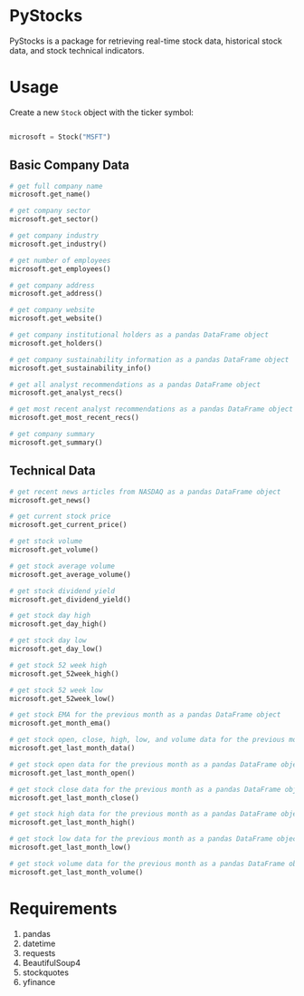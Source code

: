 # PyStocks
PyStocks is a package for retrieving real-time stock data, historical stock data, and stock technical indicators.

# Usage
Create a new `Stock` object with the ticker symbol:
```python

microsoft = Stock("MSFT")
```

## Basic Company Data
```python
# get full company name
microsoft.get_name()

# get company sector
microsoft.get_sector()

# get company industry
microsoft.get_industry()

# get number of employees
microsoft.get_employees()

# get company address
microsoft.get_address()

# get company website
microsoft.get_website()

# get company institutional holders as a pandas DataFrame object
microsoft.get_holders()

# get company sustainability information as a pandas DataFrame object
microsoft.get_sustainability_info()

# get all analyst recommendations as a pandas DataFrame object
microsoft.get_analyst_recs()

# get most recent analyst recommendations as a pandas DataFrame object
microsoft.get_most_recent_recs()

# get company summary
microsoft.get_summary()
```

## Technical Data
```python
# get recent news articles from NASDAQ as a pandas DataFrame object
microsoft.get_news()

# get current stock price
microsoft.get_current_price()

# get stock volume
microsoft.get_volume()

# get stock average volume
microsoft.get_average_volume()

# get stock dividend yield
microsoft.get_dividend_yield()

# get stock day high
microsoft.get_day_high()

# get stock day low
microsoft.get_day_low()

# get stock 52 week high
microsoft.get_52week_high()

# get stock 52 week low
microsoft.get_52week_low()

# get stock EMA for the previous month as a pandas DataFrame object
microsoft.get_month_ema()

# get stock open, close, high, low, and volume data for the previous month as a pandas DataFrame object
microsoft.get_last_month_data()

# get stock open data for the previous month as a pandas DataFrame object
microsoft.get_last_month_open()

# get stock close data for the previous month as a pandas DataFrame object
microsoft.get_last_month_close()

# get stock high data for the previous month as a pandas DataFrame object
microsoft.get_last_month_high()

# get stock low data for the previous month as a pandas DataFrame object
microsoft.get_last_month_low()

# get stock volume data for the previous month as a pandas DataFrame object
microsoft.get_last_month_volume()

```
# Requirements
1. pandas
2. datetime
3. requests
4. BeautifulSoup4
5. stockquotes
6. yfinance

